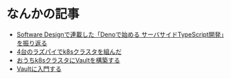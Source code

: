# なんかの記事
- [Software Designで連載した「Denoで始める サーバサイドTypeScript開発」を振り返る](./review_of_deno_software_design.md)
- [4台のラズパイでk8sクラスタを組んだ](./raspberry-pi-cluster.md)
- [おうちk8sクラスタにVaultを構築する](./build-vault-on-k8s.md)
- [Vaultに入門する](./getting_started_with_vault.md)
